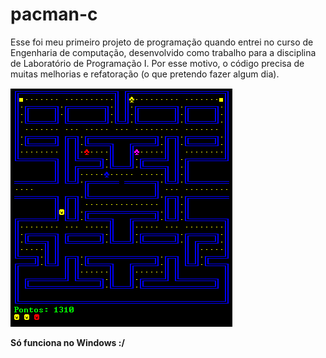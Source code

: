 # pacman-c
Esse foi meu primeiro projeto de programação quando entrei no curso de Engenharia de computação, desenvolvido como trabalho para a disciplina de Laboratório de Programação I. Por esse motivo, o código precisa de muitas melhorias e refatoração (o que pretendo fazer algum dia).

![Em execução](pac1.png)    

**Só funciona no Windows :/**
